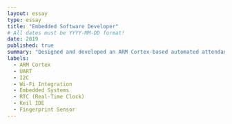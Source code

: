 ```yaml
---
layout: essay
type: essay
title: "Embedded Software Developer"
# All dates must be YYYY-MM-DD format!
date: 2019
published: true
summary: "Designed and developed an ARM Cortex-based automated attendance system utilizing UART, I2C, and Wi-Fi protocols. Integrated fingerprint sensors and RTC modules to enable biometric authentication and time-stamped data management. Delivered a cloud-connected system for efficient and secure attendance tracking, ensuring seamless data synchronization and real-time monitoring."
labels:
  - ARM Cortex
  - UART
  - I2C
  - Wi-Fi Integration
  - Embedded Systems
  - RTC (Real-Time Clock)
  - Keil IDE
  - Fingerprint Sensor
---
```

